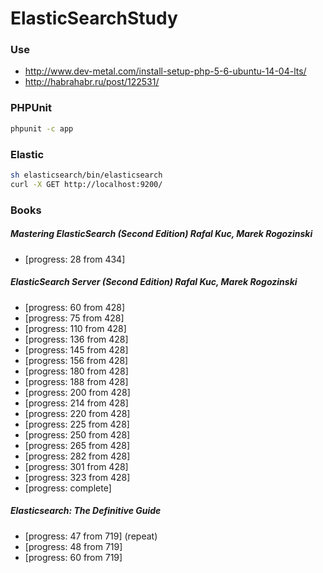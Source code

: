 # ElasticSearchStudy

### Use 
* http://www.dev-metal.com/install-setup-php-5-6-ubuntu-14-04-lts/
* http://habrahabr.ru/post/122531/

### PHPUnit
```bash
phpunit -c app
```

### Elastic
```bash
sh elasticsearch/bin/elasticsearch
curl -X GET http://localhost:9200/
```

### Books
##### Mastering ElasticSearch (Second Edition) Rafal Kuc, Marek Rogozinski
* [progress: 28 from 434]

##### ElasticSearch Server (Second Edition) Rafal Kuc, Marek Rogozinski
* [progress: 60 from 428]
* [progress: 75 from 428]
* [progress: 110 from 428]
* [progress: 136 from 428]
* [progress: 145 from 428]
* [progress: 156 from 428]
* [progress: 180 from 428]
* [progress: 188 from 428]
* [progress: 200 from 428]
* [progress: 214 from 428]
* [progress: 220 from 428]
* [progress: 225 from 428]
* [progress: 250 from 428]
* [progress: 265 from 428]
* [progress: 282 from 428]
* [progress: 301 from 428]
* [progress: 323 from 428]
* [progress: complete]

##### Elasticsearch: The Definitive Guide
* [progress: 47 from 719] (repeat)
* [progress: 48 from 719]
* [progress: 60 from 719]

